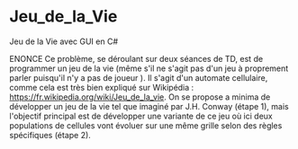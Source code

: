 # Jeu_de_la_Vie
Jeu de la Vie avec GUI en C#

ENONCE 
Ce problème, se déroulant sur deux séances de TD, est de programmer un jeu de la 
vie (même s'il ne s'agit pas d'un jeu à proprement parler puisqu'il n'y a pas de joueur ). Il 
s'agit d'un automate cellulaire, comme cela est très bien expliqué sur Wikipédia : 
https://fr.wikipedia.org/wiki/Jeu_de_la_vie. 
On se propose a minima de développer un jeu de la vie tel que imaginé par J.H. Conway (étape 1), 
mais l'objectif principal est de développer une variante de ce jeu où ici deux populations de 
cellules vont évoluer sur une même grille selon des règles spécifiques (étape 2). 
